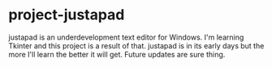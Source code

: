 # project-justapad
justapad is an underdevelopment text editor for Windows. I'm learning Tkinter and this project is a result of that. justapad is in its early days but the more I'll learn the better it will get. Future updates are sure thing. 
